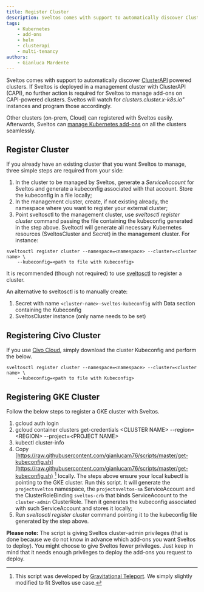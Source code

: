```yaml
---
title: Register Cluster
description: Sveltos comes with support to automatically discover ClusterAPI powered clusters. Any other cluster (GKE for instance) can easily be registered with Sveltos.
tags:
    - Kubernetes
    - add-ons
    - helm
    - clusterapi
    - multi-tenancy
authors:
    - Gianluca Mardente
---
```

Sveltos comes with support to automatically discover [ClusterAPI](https://github.com/kubernetes-sigs/cluster-api) powered clusters. If Sveltos is deployed in a management cluster with ClusterAPI (CAPI), no further action is required for Sveltos to manage add-ons on CAPI-powered clusters. Sveltos will watch for *clusters.cluster.x-k8s.io"* instances and program those accordingly.

Other clusters (on-prem, Cloud) can registered with Sveltos easily. Afterwards, Sveltos can [manage Kubernetes add-ons](../addons/addons.md) on all the clusters seamlessly.

## Register Cluster

If you already have an existing cluster that you want Sveltos to manage, three simple steps are required from your side:

1. In the cluster to be managed by Sveltos, generate a *ServiceAccount* for Sveltos and generate a kubeconfig associated with that account. Store the kubeconfig in a file locally;
2. In the management cluster, create, if not existing already, the namespace where you want to register your external cluster;
3. Point sveltosctl to the management cluster, use *sveltosctl register cluster* command passing the file containing the kubeconfig generated in the step above. Sveltoctl will generate all necessary Kubernetes resources (SveltosCluster and Secret) in the management cluster. For instance:

```
sveltosctl register cluster --namespace=<namespace> --cluster=<cluster name> \
    --kubeconfig=<path to file with Kubeconfig>
``` 

It is recommended (though not required) to use [sveltosctl](https://github.com/projectsveltos/sveltosctl "Sveltos CLI") to register a cluster. 

An alternative to sveltosctl is to manually create:

1. Secret with name ```<cluster-name>-sveltos-kubeconfig``` with Data section containing the Kubeconfig
2. SveltosCluster instance (only name needs to be set)

## Registering Civo Cluster
If you use [Civo Cloud](https://www.civo.com), simply download the cluster Kubeconfig and perform the below.

```
sveltosctl register cluster --namespace=<namespace> --cluster=<cluster name> \
    --kubeconfig=<path to file with Kubeconfig>
``` 

## Registering GKE Cluster

Follow the below steps to register a GKE cluster with Sveltos.

1. gcloud auth login
2. gcloud container clusters get-credentials <CLUSTER NAME\> --region=<REGION\> --project=<PROJECT NAME\>
3. kubectl cluster-info
4. Copy [https://raw.githubusercontent.com/gianlucam76/scripts/master/get-kubeconfig.sh](https://raw.githubusercontent.com/gianlucam76/scripts/master/get-kubeconfig.sh) [^1] locally. The steps above ensure your local kubectl is pointing to the GKE cluster. Run this script. It will generate the `projectsveltos` namespace, the `projectsveltos-sa` ServiceAccount and the ClusterRoleBinding `sveltos-crb` that binds ServiceAccount to the `cluster-admin` ClusterRole. Then it generates the kubeconfig associated with such ServiceAccount and stores it locally;
5. Run *sveltosctl register cluster* command pointing it to the kubeconfig file generated by the step above.

**Please note:** The script is giving Sveltos cluster-admin privileges (that is done because we do not know in advance which add-ons you want Sveltos to deploy). You might choose to give Sveltos fewer privileges. Just keep in mind that it needs enough privileges to deploy the add-ons you request to deploy.

[^1]: This script was developed by [Gravitational Teleport](https://github.com/gravitational/teleport/blob/master/examples/k8s-auth/get-kubeconfig.sh). We simply slightly modified to fit Sveltos use case.

